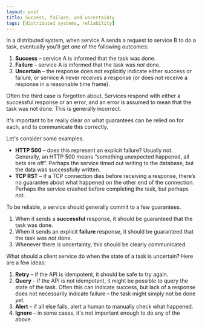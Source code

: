 ```yaml
---
layout: post
title: Success, failure, and uncertainty
tags: [distributed systems, reliability]
---
```


In a distributed system, when service A sends a request to service B to do a task, eventually you'll get one of the following outcomes:

1. **Success** – service A is informed that the task was done.
2. **Failure** – service A is informed that the task was *not* done.
3. **Uncertain** – the response does not explicitly indicate either success or failure, or service A never receives a response (or does not receive a response in a reasonable time frame).

Often the third case is forgotten about. Services respond with either a successful response or an error, and an error is assumed to mean that the task was not done. This is generally incorrect.

It's important to be really clear on what guarantees can be relied on for each, and to communicate this correctly.

Let's consider some examples.

- **HTTP 500** – does this represent an explicit failure? Usually not. Generally, an HTTP 500 means “something unexpected happened, all bets are off”. Perhaps the service timed out writing to the database, but the data was successfully written.
- **TCP RST** – if a TCP connection dies before receiving a response, there’s no guarantee about what happened on the other end of the connection. Perhaps the service crashed before completing the task, but perhaps not.

To be reliable, a service should generally commit to a few guarantees.

1. When it sends a **successful** response, it should be guaranteed that the task was done.
2. When it sends an explicit **failure** response, it should be guaranteed that the task was *not* done.
3. Whenever there is uncertainty, this should be clearly communicated.

What should a client service do when the state of a task is uncertain? Here are a few ideas:

1. **Retry** – if the API is idempotent, it should be safe to try again.
2. **Query** – if the API is not idempotent, it might be possible to query the state of the task. Often this can indicate success, but lack of a response does not necessarily indicate failure – the task might simply not be done *yet*.
3. **Alert** – if all else fails, alert a human to manually check what happened.
4. **Ignore** – in some cases, it's not important enough to do any of the above.
